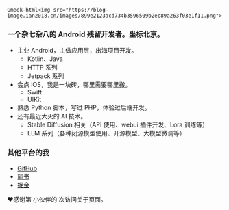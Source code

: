 `Gmeek-html<img src="https://blog-image.ian2018.cn/images/899e2123acd734b3596509b2ec89a263f03e1f11.png">`


### 一个杂七杂八的 Android 残留开发者。坐标北京。

* 主业 Android，主做应用层，出海项目开发。
    * Kotlin、Java
    * HTTP 系列
    * Jetpack 系列
* 会点 iOS，我是一块砖，哪里需要哪里搬。
    * Swift
    * UIKit
* 熟悉 Python 脚本，写过 PHP，体验过后端开发。
* 还有最近大火的 AI 技术。
    * Stable Diffusion 相关（API 使用、webui 插件开发、Lora 训练等）
    * LLM 系列（各种闭源模型使用、开源模型、大模型微调等）

### 其他平台的我

* [GitHub](https://github.com/IAn2018cs)
* [简书](https://www.jianshu.com/u/6d40aabd4699)
* [掘金](https://juejin.cn/user/2119514147534382)

:heart:感谢第 <span id="page_uv"></span> 小伙伴的 <span id="page_pv"></span> 次访问关于页面。

<!-- ##{"script":"<script defer src='//webviso.yestool.org/js/index.min.js' data-base-url='https://webviso.ian2018.club' data-page-pv-id='user-content-page_pv' data-page-uv-id='user-content-page_uv'></script>"## -->